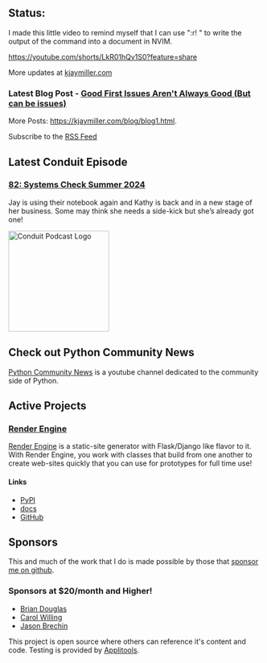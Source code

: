 ## Status:
<p>I made this little video to remind myself that I can use ":r! <command />" to write the output of the command into a document in NVIM.</p>

<p><a href="https://youtube.com/shorts/LkR01hQv1S0?feature=share">https://youtube.com/shorts/LkR01hQv1S0?feature=share</a></p>

More updates at [kjaymiller.com](https://kjaymiller.com/microblog/microblog)

### Latest Blog Post - [Good First Issues Aren't Always Good (But can be issues)](https://kjaymiller.com/blog/good-first-issues-are-hard.html)

More Posts: <https://kjaymiller.com/blog/blog1.html>.

Subscribe to the [RSS Feed](https://kjaymiller.com/allposts.rss)


## Latest Conduit Episode
### [82: Systems Check Summer 2024](http://relay.fm/conduit/82)
Jay is using their notebook again and Kathy is back and in a new stage of her business. Some may think she needs a side-kick but she’s already got one!

<img src="https://kjaymiller.s3-us-west-2.amazonaws.com/images/conduit_artwork.png" height="200" width="200" alt="Conduit Podcast Logo"/>

## Check out Python Community News
[Python Community News](https://youtube.com/@pycommunitynews) is a youtube channel dedicated to the community side of Python.

## Active Projects

### [Render Engine]
[Render Engine] is a static-site generator with Flask/Django like flavor to it.
With Render Engine, you work with classes that build from one another to create
web-sites quickly that you can use for prototypes for full time use!

#### Links
- [PyPI](https://pypi.org/project/render-engine)
- [docs](https://render-engine.readthedocs.io)
- [GitHub](https://github.com/kjaymiller/render_engine)

## Sponsors
This and much of the work that I do is made possible by those that [sponsor me
on github](https://github.com/sponsors/kjaymiller).

### Sponsors at $20/month and Higher!
- [Brian Douglas](https://github.com/bdougie)
- [Carol Willing](https://github.com/willingc)
- [Jason Brechin](https://github.com/brechin)


This project is open source where others can reference it's content and code. Testing is provided by [Applitools](https://www.applitools.com/).


[Render Engine]: https://render-engine.readthedocs.io